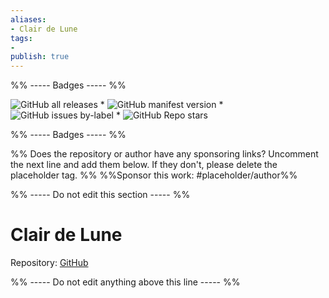 ```yaml
---
aliases:
- Clair de Lune
tags: 
- 
publish: true
---
```


%% ----- Badges ----- %%

![GitHub all releases](https://img.shields.io/github/downloads/jamiebrynes7/clair-de-lune-obsidian-theme/total?color=573E7A&logo=github&style=for-the-badge) * ![GitHub manifest version](https://img.shields.io/github/manifest-json/v/jamiebrynes7/clair-de-lune-obsidian-theme?color=573E7A&logo=github&style=for-the-badge) * ![GitHub issues by-label](https://img.shields.io/github/issues/jamiebrynes7/clair-de-lune-obsidian-theme/help%20wanted?color=573E7A&logo=github&style=for-the-badge) * ![GitHub Repo stars](https://img.shields.io/github/stars/jamiebrynes7/clair-de-lune-obsidian-theme?color=573E7A&logo=github&style=for-the-badge)

%% ----- Badges ----- %%

%% Does the repository or author have any sponsoring links? Uncomment the next line and add them below. If they don't, please delete the placeholder tag. %%
%%Sponsor this work: #placeholder/author%%

%% ----- Do not edit this section ----- %%

# Clair de Lune

Repository: [GitHub](https://github.com/jamiebrynes7/clair-de-lune-obsidian-theme)



%% ----- Do not edit anything above this line ----- %% 
